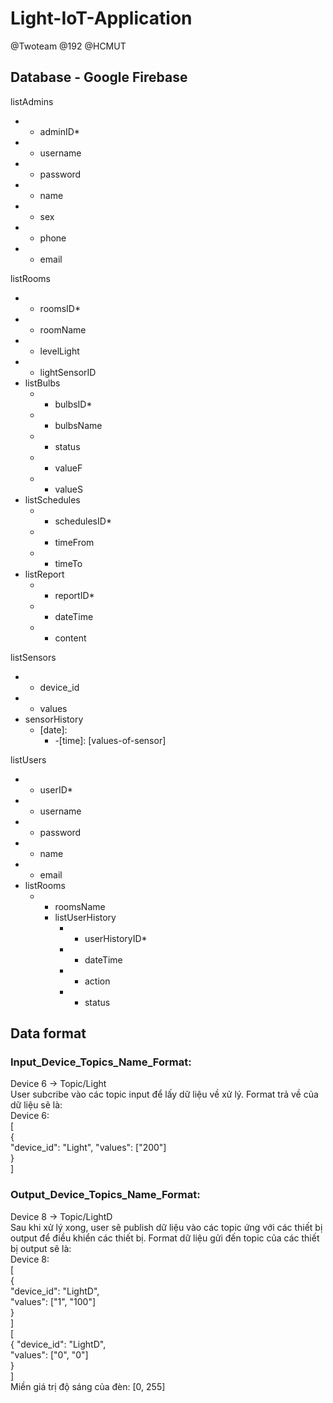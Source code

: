 ﻿# Light-IoT-Application
@Twoteam @192 @HCMUT  

## Database - Google Firebase

listAdmins  
  * - adminID*   
  * - username  
  * - password  
  * - name  
  * - sex  
  * - phone  
  * - email  
	
listRooms  
  * - roomsID*   
  * - roomName  
  * - levelLight  
  * - lightSensorID  
  * listBulbs  
    * - bulbsID*   
    * - bulbsName  
    * - status  
    * - valueF  
    * - valueS      
  * listSchedules   
    * - schedulesID*   
    * - timeFrom  
    * - timeTo  
  * listReport  
    * - reportID*   
    * - dateTime  
    * - content  
	
listSensors  
  * - device_id  
  * - values  
  * sensorHistory   
    * [date]:  
      * -[time]: [values-of-sensor]  

listUsers  
  * - userID*   
  * - username  
  * - password  
  * - name  
  * - email  
  * listRooms  
    * - roomsName   
      * listUserHistory  
        * - userHistoryID*   
        * - dateTime  
        * - action  
        * - status  

## Data format

### Input_Device_Topics_Name_Format:
Device 6 -> Topic/Light  
User subcribe vào các topic input để lấy dữ liệu về xử lý. Format trả về của dữ liệu sẽ là:  
Device 6:  
[  
  {  
	"device_id": "Light",
    "values": ["200"]  
  }  
]  

### Output_Device_Topics_Name_Format:
Device 8 -> Topic/LightD  
Sau khi xử lý xong, user sẽ publish dữ liệu vào các topic ứng với các thiết bị output để điều khiển các thiết bị. Format dữ liệu gửi đến topic của các thiết bị output sẽ là:  
Device 8:  
[  
  {  
	"device_id": "LightD",  
    "values": ["1", "100"]  
  }  
]  
[  
  {   "device_id": "LightD",  
    "values": ["0", "0"]  
  }  
]  
Miền giá trị độ sáng của đèn: [0, 255]


